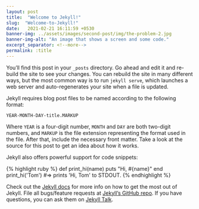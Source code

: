```yaml
---
layout: post
title:  "Welcome to Jekyll!"
slug:  "Welcome-to-Jekyll!"
date:   2021-02-21 16:11:59 +0530
banner-img: ../assets/images/second-post/img/the-problem-2.jpg
banner-img-alt: "An image that shows a screen and some code."
excerpt_separator: <!--more-->
permalink: :title
---
```


You’ll find this post in your `_posts` directory. Go ahead and edit it and re-build the site to see your changes. You can rebuild the site in many different ways, but the most common way is to<!--more--> run `jekyll serve`, which launches a web server and auto-regenerates your site when a file is updated.

Jekyll requires blog post files to be named according to the following format:

`YEAR-MONTH-DAY-title.MARKUP`

Where `YEAR` is a four-digit number, `MONTH` and `DAY` are both two-digit numbers, and `MARKUP` is the file extension representing the format used in the file. After that, include the necessary front matter. Take a look at the source for this post to get an idea about how it works.

Jekyll also offers powerful support for code snippets:

{% highlight ruby %}
def print_hi(name)
  puts "Hi, #{name}"
end
print_hi('Tom')
#=> prints 'Hi, Tom' to STDOUT.
{% endhighlight %}

Check out the [Jekyll docs][jekyll-docs] for more info on how to get the most out of Jekyll. File all bugs/feature requests at [Jekyll’s GitHub repo][jekyll-gh]. If you have questions, you can ask them on [Jekyll Talk][jekyll-talk].

[jekyll-docs]: https://jekyllrb.com/docs/home
[jekyll-gh]:   https://github.com/jekyll/jekyll
[jekyll-talk]: https://talk.jekyllrb.com/
